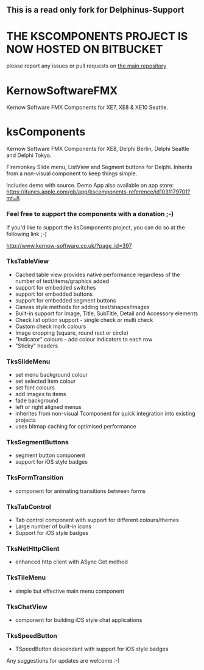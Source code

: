 This is a read only fork for Delphinus-Support
----------------------------------------------

# THE KSCOMPONENTS PROJECT IS NOW HOSTED ON BITBUCKET 
please report any issues or pull requests on [the main repository](https://bitbucket.org/gmurt/kscomponents)



# KernowSoftwareFMX
Kernow Software FMX Components for XE7, XE8 & XE10 Seattle. 
# ksComponents

Kernow Software FMX Components for XE8, Delphi Berlin, Delphi Seattle and Delphi Tokyo.


Firemonkey Slide menu, ListView and Segment buttons for Delphi.  Inherits from a non-visual component to keep things simple.

Includes demo with source.  Demo App also available on app store: 
https://itunes.apple.com/gb/app/kscomponents-reference/id1031179701?mt=8

### Feel free to support the components with a donation ;-)

If you'd like to support the ksComponents project, you can do so at the following link ;-)

http://www.kernow-software.co.uk/?page_id=397

### TksTableView

- Cached table view provides native performance regardless of the number of text/items/graphics added
- support for embedded switches
- support for embedded buttons
- support for embedded segment buttons
- Canvas style methods for adding text/shapes/images
- Built-in support for Image, Title, SubTitle, Detail and Accessory elements
- Check list option support - single check or multi check
- Custom check mark colours
- Image cropping (square, round rect or circle)
- "Indicator" colours - add colour indicators to each row
- "Sticky" headers


### TksSlideMenu

- set menu background colour
- set selected item colour
- set font colours
- add images to items
- fade background
- left or right aligned menus
- inherites from non-visual Tcomponent for quick integration into existing projects
- uses bitmap caching for optimised performance

### TksSegmentButtons

- segment button component
- support for iOS style badges

### TksFormTransition

- component for animating transitions between forms

### TksTabControl

- Tab control component with support for different colours/themes
- Large number of built-in icons
- Support for iOS style badges

### TksNetHttpClient

- enhanced http client with ASync Get method

### TksTileMenu

- simple but effective main menu component

### TksChatView

- component for building iOS style chat applications

### TksSpeedButton

- TSpeedButton descendant with support for iOS style badges



Any suggestions for updates are welcome :-) 

